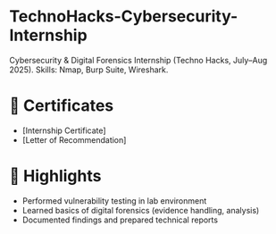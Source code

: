 # TechnoHacks-Cybersecurity-Internship 
Cybersecurity &amp; Digital Forensics Internship (Techno Hacks, July–Aug 2025). Skills: Nmap, Burp Suite, Wireshark.

# 📂 Certificates
- [Internship Certificate]
- [Letter of Recommendation]  

# 🌟 Highlights
- Performed vulnerability testing in lab environment  
- Learned basics of digital forensics (evidence handling, analysis)  
- Documented findings and prepared technical reports
